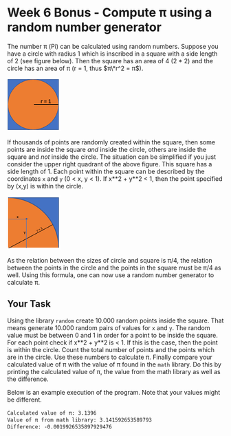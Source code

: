 # Week 6 Bonus - Compute π using a random number generator

The number π (Pi) can be calculated using random numbers. Suppose you have a circle
with radius 1 which is inscribed in a square with a side length of 2 (see figure below). Then the square
has an area of 4 (2 \* 2) and the circle has an area of π (r = 1, thus $π\*r^2 = π$).

![Figure1](img1.png)

If thousands of points are randomly created within the square, then some points are
inside the square _and_ inside the circle, others are inside the square and _not_ inside the circle.
The situation can be simplified if you just consider the upper right quadrant of
the above figure. This square has a side length of 1. Each point within the
square can be described by the coordinates `x` and `y`
(0 < x, y < 1). If x\*\*2 + y\*\*2 < 1, then the point specified by (x,y) is
within the circle.

![Figure2](img2.png)

As the relation between the sizes of circle and square is π/4, the relation
between the points in the circle and the points in the square must be π/4 as
well. Using this formula, one can now use a random number generator to calculate π.

## Your Task

Using the library `random` create 10.000 random points inside the square.
That means generate 10.000 random pairs of values for `x` and `y`. The random value must be between 0 and 1
in order for a point to be inside the square.
For each point check if x\*\*2 + y\*\*2 is < 1. If this is the case, then the point is
within the circle. Count the total number of points and the points which are
in the circle. Use these numbers to calculate π.
Finally compare your calculated value of π with
the value of π found in the `math` library. Do this by printing the calculated value of π, the value from
the math library as well as the difference.

Below is an example execution of the program. Note that your values might be different.

```
Calculated value of π: 3.1396
Value of π from math library: 3.141592653589793
Difference: -0.0019926535897929476
```
